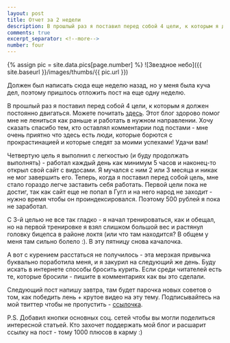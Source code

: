 ```yaml
---
layout: post
title: Отчет за 2 недели
description: В прошлый раз я поставил перед собой 4 цели, к которым я должен постоянно двигаться. Пришло время рассказать об успехах.
comments: true
excerpt_separator: <!--more-->
number: four
---
```

{% assign pic = site.data.pics[page.number] %}
![Звездное небо]({{ site.baseurl }}/images/thumbs/{{ pic.url }})

Должен был написать сюда еще неделю назад, но у меня была куча дел, поэтому пришлось отложить пост на еще одну неделю.

В прошлый раз я поставил перед собой 4 цели, к которым я должен постоянно двигаться. Можете почитать [здесь](http://cash3.ru/pro-moi-tseli/). Этот блог здорово помог мне не лениться как раньше и работать в нужном направлении.<!--more--> Хочу сказать спасибо тем, кто оставлял комментарии под постами - мне очень приятно что здесь есть люди, которые борются с прокрастинацией и которые следят за моими успехами! Удачи вам!

Четвертую цель я выполнил с легкостью (и буду продолжать выполнять) - работал каждый день как минимум 5 часов и наконец-то открыл свой сайт с видосами. Я мучался с ним 2 или 3 месяца и никак не мог завершить его. Теперь, когда я поставил перед собой цель, мне стало гораздо легче заставить себя работать. Первой цели пока не достиг, так как сайт еще не попал в Гугл и на него народ не заходит - нужно время чтобы он проиндексировался. Поэтому 500 рублей я пока не заработал.

С 3-й целью не все так гладко - я начал тренироваться, как и обещал, но на первой тренировке я взял слишком большой вес и растянул головку бицепса в районе локтя (или что там находится? В общем у меня там сильно болело :). В эту пятницу снова качалочка.

А вот с курением расстаться не получилось - эта мерзкая привычка буквально поработила меня, и я закурил на следующий же день. Буду искать в интернете способы бросить курить. Если среди читателей есть те, которые бросили - пишите в комментариях как вы это сделали.

Следующий пост напишу завтра, там будет парочка новых советов о том, как победить лень + крутое видео на эту тему. Подписывайтесь на мой твиттер чтобы не пропустить - <a href="https://www.twitter.com/anon_cash3" target="_blank">ссылочка</a>.

P.S. Добавил кнопки основных соц. сетей чтобы вы могли поделиться интересной статьей. Кто захочет поддержать мой блог и расшарит ссылку на пост - тому 1000 плюсов в карму :)